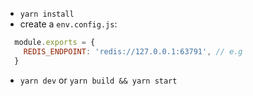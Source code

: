 - `yarn install`
- create a `env.config.js`:

```javascript
  module.exports = {
    REDIS_ENDPOINT: 'redis://127.0.0.1:63791', // e.g
  }
```

- `yarn dev` or `yarn build && yarn start`
